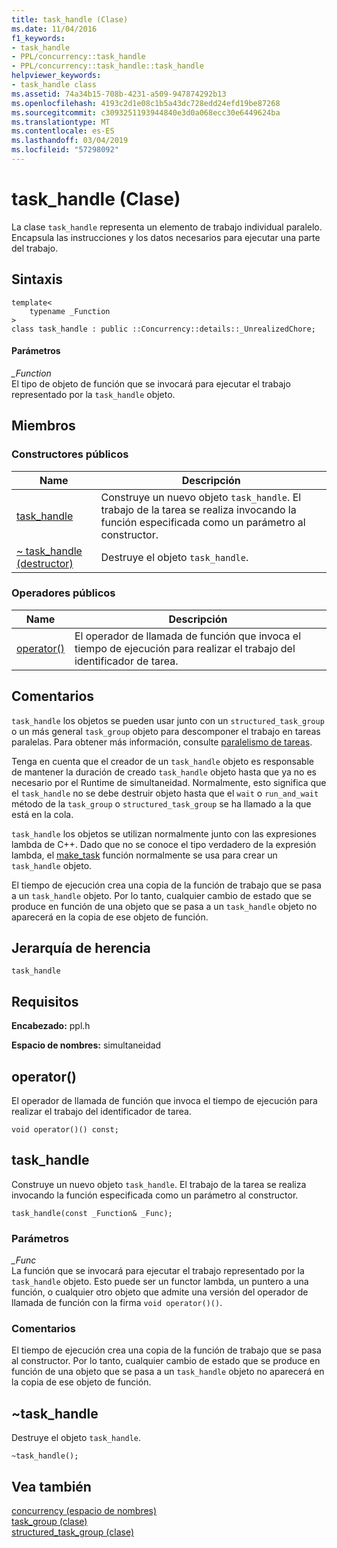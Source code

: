 ```yaml
---
title: task_handle (Clase)
ms.date: 11/04/2016
f1_keywords:
- task_handle
- PPL/concurrency::task_handle
- PPL/concurrency::task_handle::task_handle
helpviewer_keywords:
- task_handle class
ms.assetid: 74a34b15-708b-4231-a509-947874292b13
ms.openlocfilehash: 4193c2d1e08c1b5a43dc728edd24efd19be87268
ms.sourcegitcommit: c3093251193944840e3d0a068ecc30e6449624ba
ms.translationtype: MT
ms.contentlocale: es-ES
ms.lasthandoff: 03/04/2019
ms.locfileid: "57298092"
---
```

# <a name="taskhandle-class"></a>task_handle (Clase)

La clase `task_handle` representa un elemento de trabajo individual paralelo. Encapsula las instrucciones y los datos necesarios para ejecutar una parte del trabajo.

## <a name="syntax"></a>Sintaxis

```
template<
    typename _Function
>
class task_handle : public ::Concurrency::details::_UnrealizedChore;
```

#### <a name="parameters"></a>Parámetros

*_Function*<br/>
El tipo de objeto de función que se invocará para ejecutar el trabajo representado por la `task_handle` objeto.

## <a name="members"></a>Miembros

### <a name="public-constructors"></a>Constructores públicos

|Name|Descripción|
|----------|-----------------|
|[task_handle](#ctor)|Construye un nuevo objeto `task_handle`. El trabajo de la tarea se realiza invocando la función especificada como un parámetro al constructor.|
|[~ task_handle (destructor)](#dtor)|Destruye el objeto `task_handle`.|

### <a name="public-operators"></a>Operadores públicos

|Name|Descripción|
|----------|-----------------|
|[operator()](#task_handle__operator_call)|El operador de llamada de función que invoca el tiempo de ejecución para realizar el trabajo del identificador de tarea.|

## <a name="remarks"></a>Comentarios

`task_handle` los objetos se pueden usar junto con un `structured_task_group` o un más general `task_group` objeto para descomponer el trabajo en tareas paralelas. Para obtener más información, consulte [paralelismo de tareas](../../../parallel/concrt/task-parallelism-concurrency-runtime.md).

Tenga en cuenta que el creador de un `task_handle` objeto es responsable de mantener la duración de creado `task_handle` objeto hasta que ya no es necesario por el Runtime de simultaneidad. Normalmente, esto significa que el `task_handle` no se debe destruir objeto hasta que el `wait` o `run_and_wait` método de la `task_group` o `structured_task_group` se ha llamado a la que está en la cola.

`task_handle` los objetos se utilizan normalmente junto con las expresiones lambda de C++. Dado que no se conoce el tipo verdadero de la expresión lambda, el [make_task](concurrency-namespace-functions.md#make_task) función normalmente se usa para crear un `task_handle` objeto.

El tiempo de ejecución crea una copia de la función de trabajo que se pasa a un `task_handle` objeto. Por lo tanto, cualquier cambio de estado que se produce en función de una objeto que se pasa a un `task_handle` objeto no aparecerá en la copia de ese objeto de función.

## <a name="inheritance-hierarchy"></a>Jerarquía de herencia

`task_handle`

## <a name="requirements"></a>Requisitos

**Encabezado:** ppl.h

**Espacio de nombres:** simultaneidad

##  <a name="task_handle__operator_call"></a> operator()

El operador de llamada de función que invoca el tiempo de ejecución para realizar el trabajo del identificador de tarea.

```
void operator()() const;
```

##  <a name="task_handle__ctor"></a> task_handle

Construye un nuevo objeto `task_handle`. El trabajo de la tarea se realiza invocando la función especificada como un parámetro al constructor.

```
task_handle(const _Function& _Func);
```

### <a name="parameters"></a>Parámetros

*_Func*<br/>
La función que se invocará para ejecutar el trabajo representado por la `task_handle` objeto. Esto puede ser un functor lambda, un puntero a una función, o cualquier otro objeto que admite una versión del operador de llamada de función con la firma `void operator()()`.

### <a name="remarks"></a>Comentarios

El tiempo de ejecución crea una copia de la función de trabajo que se pasa al constructor. Por lo tanto, cualquier cambio de estado que se produce en función de una objeto que se pasa a un `task_handle` objeto no aparecerá en la copia de ese objeto de función.

##  <a name="dtor"></a> ~task_handle

Destruye el objeto `task_handle`.

```
~task_handle();
```

## <a name="see-also"></a>Vea también

[concurrency (espacio de nombres)](concurrency-namespace.md)<br/>
[task_group (clase)](task-group-class.md)<br/>
[structured_task_group (clase)](structured-task-group-class.md)
